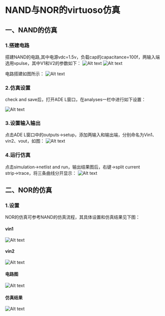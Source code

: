 # NAND与NOR的virtuoso仿真
## 一、NAND的仿真
### 1.搭建电路
 搭建NAND的电路,其中电源vdc=1.5v，负载cap的capacitance=100f，两输入端选用vpulse，其中V1和V2的参数如下：
![Alt text](https://github.com/very3b/Susee/blob/master/NAND%E3%80%81NOR-virtuoso-simulation/%E5%9B%BE%E7%89%871.png)
![Alt text](https://github.com/very3b/Susee/blob/master/NAND%E3%80%81NOR-virtuoso-simulation/%E5%9B%BE%E7%89%872.png)

电路搭建如图所示：
![Alt text](https://github.com/very3b/Susee/blob/master/NAND%E3%80%81NOR-virtuoso-simulation/%E5%9B%BE%E7%89%873.png)

### 2.仿真设置
 check and save后，打开ADE L窗口，在analyses一栏中进行如下设置：

![Alt text](https://github.com/very3b/Susee/blob/master/NAND%E3%80%81NOR-virtuoso-simulation/%E5%9B%BE%E7%89%874.png)

### 3.设置输入输出
 点击ADE L窗口中的outputs→setup，添加两输入和输出端，分别命名为Vin1、vin2、vout，如图：
![Alt text](https://github.com/very3b/Susee/blob/master/NAND%E3%80%81NOR-virtuoso-simulation/%E5%9B%BE%E7%89%875.png)

### 4.运行仿真
 点击simulation→netlist and run，输出结果图后，右键→split current strip→trace，将三条曲线分开显示：
![Alt text](https://github.com/very3b/Susee/blob/master/NAND%E3%80%81NOR-virtuoso-simulation/%E5%9B%BE%E7%89%876.png)

## 二、NOR的仿真
### 1.设置
 NOR的仿真可参考NAND的仿真流程，其具体设置和仿真结果见下图：
#### vin1
![Alt text](https://github.com/very3b/Susee/blob/master/NAND%E3%80%81NOR-virtuoso-simulation/%E5%9B%BE%E7%89%877.png)
#### vin2
![Alt text](https://github.com/very3b/Susee/blob/master/NAND%E3%80%81NOR-virtuoso-simulation/%E5%9B%BE%E7%89%878.png)
#### 电路图
![Alt text](https://github.com/very3b/Susee/blob/master/NAND%E3%80%81NOR-virtuoso-simulation/%E5%9B%BE%E7%89%879.png)
#### 仿真结果
![Alt text](https://github.com/very3b/Susee/blob/master/NAND%E3%80%81NOR-virtuoso-simulation/%E5%9B%BE%E7%89%8710.png)
